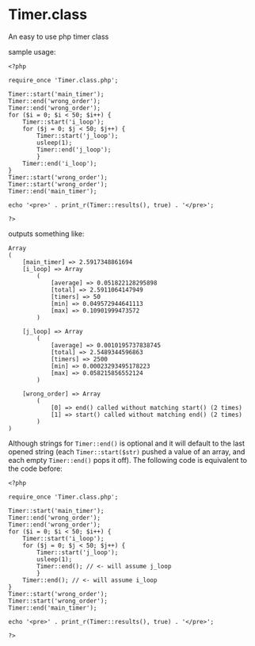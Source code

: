 Timer.class
===========

An easy to use php timer class

sample usage:


    <?php

    require_once 'Timer.class.php';

    Timer::start('main_timer');
    Timer::end('wrong_order');
    Timer::end('wrong_order');
    for ($i = 0; $i < 50; $i++) {
        Timer::start('i_loop');
        for ($j = 0; $j < 50; $j++) {
    	    Timer::start('j_loop');
    	    usleep(1);
    	    Timer::end('j_loop');
            }
        Timer::end('i_loop');
    }
    Timer::start('wrong_order');
    Timer::start('wrong_order');
    Timer::end('main_timer');
    
    echo '<pre>' . print_r(Timer::results(), true) . '</pre>';
    
    ?>


outputs something like:


    Array
    (
        [main_timer] => 2.5917348861694
        [i_loop] => Array
            (
                [average] => 0.051822128295898
                [total] => 2.5911064147949
                [timers] => 50
                [min] => 0.049572944641113
                [max] => 0.10901999473572
            )

        [j_loop] => Array
            (
                [average] => 0.0010195737838745
                [total] => 2.5489344596863
                [timers] => 2500
                [min] => 0.00023293495178223
                [max] => 0.058215856552124
            )
    
        [wrong_order] => Array
            (
                [0] => end() called without matching start() (2 times)
                [1] => start() called without matching end() (2 times)
            )
    )


Although strings for `Timer::end()` is optional and it will default to the last opened string (each `Timer::start($str)` pushed a value of an array, and each empty `Timer::end()` pops it off). The following code is equivalent to the code before:

    <?php

    require_once 'Timer.class.php';

    Timer::start('main_timer');
    Timer::end('wrong_order');
    Timer::end('wrong_order');
    for ($i = 0; $i < 50; $i++) {
        Timer::start('i_loop');
        for ($j = 0; $j < 50; $j++) {
    	    Timer::start('j_loop');
    	    usleep(1);
    	    Timer::end(); // <- will assume j_loop
            }
        Timer::end(); // <- will assume i_loop
    }
    Timer::start('wrong_order');
    Timer::start('wrong_order');
    Timer::end('main_timer');
    
    echo '<pre>' . print_r(Timer::results(), true) . '</pre>';
    
    ?>
